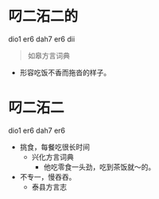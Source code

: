 



# 叼二沰二的
dio1 er6 dah7 er6 dii
> 如皋方言词典
- 形容吃饭不香而拖沓的样子。

# 叼二沰二
dio1 er6 dah7 er6
+ 挑食，每餐吃很长时间
  * 兴化方言词典
    - 他吃零食一头劲，吃到茶饭就～的。
+ 不专一，慢吞吞。
  * 泰县方言志
